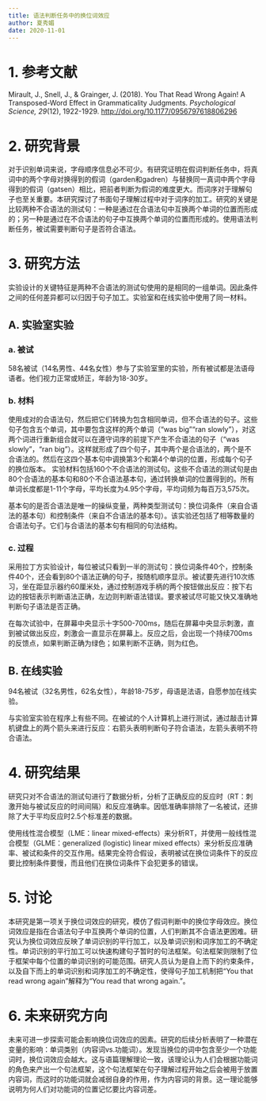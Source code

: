 ```yaml
---
title: 语法判断任务中的换位词效应
author: 夏秀媚
date: 2020-11-01
---
```

# 1. 参考文献
Mirault, J., Snell, J., & Grainger, J. (2018). You That Read Wrong Again! A Transposed-Word Effect in Grammaticality Judgments. *Psychological Science, 29*(12), 1922-1929. http://doi.org/10.1177/0956797618806296
# 2. 研究背景
对于识别单词来说，字母顺序信息必不可少。有研究证明在假词判断任务中，将真词中的两个字母对换得到的假词（garden和gadren）与替换同一真词中两个字母得到的假词（gatsen）相比，把前者判断为假词的难度更大。而词序对于理解句子也至关重要。本研究探讨了书面句子理解过程中对于词序的加工。研究的关键是比较两种不合语法的测试句：一种是通过在合语法句中互换两个单词的位置而形成的；另一种是通过在不合语法的句子中互换两个单词的位置而形成的。使用语法判断任务，被试需要判断句子是否符合语法。

# 3. 研究方法
实验设计的关键特征是两种不合语法的测试句使用的是相同的一组单词。因此条件之间的任何差异都可以归因于句子加工。实验室和在线实验中使用了同一材料。
## A. 实验室实验
### a. 被试
58名被试（14名男性、44名女性）参与了实验室里的实验，所有被试都是法语母语者。他们视力正常或矫正，年龄为18-30岁。
### b. 材料
使用成对的合语法句，然后把它们转换为包含相同单词，但不合语法的句子。这些句子包含五个单词，其中要包含这样的两个单词（“was big”“ran slowly”），对这两个词进行重新组合就可以在遵守词序的前提下产生不合语法的句子（“was slowly”，“ran big”）。这样就形成了四个句子，其中两个是合语法的，两个是不合语法的。然后在这四个基本句中调换第3个和第4个单词的位置，形成每个句子的换位版本。
实验材料包括160个不合语法的测试句。这些不合语法的测试句是由80个合语法的基本句和80个不合语法基本句，通过转换单词的位置得到的。所有单词长度都是1-11个字母，平均长度为4.95个字母，平均词频为每百万3,575次。

基本句的是否合语法是唯一的操纵变量，两种类型测试句：换位词条件（来自合语法的基本句）和控制条件（来自不合语法的基本句）。该实验还包括了相等数量的合语法句子。它们与合语法的基本句有相同的句法结构。
### c. 过程
采用拉丁方实验设计，每位被试只看到一半的测试句：换位词条件40个，控制条件40个，还会看到80个语法正确的句子，按随机顺序显示。被试要先进行10次练习，坐在距显示器约60厘米处，通过控制游戏手柄的两个按钮做出反应：按下右边的按钮表示判断语法正确，左边则判断语法错误。要求被试尽可能又快又准确地判断句子语法是否正确。

在每次试验中，在屏幕中央显示十字500-700ms，随后在屏幕中央显示刺激，直到被试做出反应，刺激会一直显示在屏幕上。反应之后，会出现一个持续700ms的反馈点，如果判断正确为绿色；如果判断不正确，则为红色。
## B. 在线实验
94名被试（32名男性，62名女性），年龄18-75岁，母语是法语，自愿参加在线实验。 

与实验室实验在程序上有些不同。在被试的个人计算机上进行测试，通过敲击计算机键盘上的两个箭头来进行反应：右箭头表明判断句子符合语法，左箭头表明不符合语法。
# 4. 研究结果
研究只对不合语法的测试句进行了数据分析，分析了正确反应的反应时（RT：刺激开始与被试反应的时间间隔）和反应准确率。因低准确率排除了一名被试，还排除了大于平均反应时2.5个标准差的数据。

使用线性混合模型（LME：linear mixed-effects）来分析RT，并使用一般线性混合模型（GLME：generalized (logistic) linear mixed effects）来分析反应准确率、被试和条件的交互作用。结果完全符合假设，表明被试在换位词条件下的反应要比控制条件要慢，而且他们在换位词条件下会犯更多的错误。
# 5. 讨论
本研究是第一项关于换位词效应的研究，模仿了假词判断中的换位字母效应。换位词效应是指在合语法句子中互换两个单词的位置，人们判断其不合语法更困难。研究认为换位词效应反映了单词识别的平行加工，以及单词识别和词序加工的不确定性。单词识别的平行加工可以快速构建句子暂时的句法框架。句法框架则限制了位于框架中每个位置的单词识别的可能范围。研究人员认为是自上而下的约束条件，以及自下而上的单词识别和词序加工的不确定性，使得句子加工机制把“You that read wrong again”解释为“You read that wrong again.”。
# 6. 未来研究方向
未来可进一步探索可能会影响换位词效应的因素。研究的后续分析表明了一种潜在变量的影响：单词类别（内容词vs.功能词）。发现当换位的词中包含至少一个功能词时，换位词效应会越大。这与语篇理解理论一致，该理论认为人们会根据功能词的角色来产出一个句法框架，这个句法框架在句子理解过程开始之后会被用于放置内容词，而这时的功能词就会减弱自身的作用，作为内容词的背景。这一理论能够说明为何人们对功能词的位置记忆要比内容词差。




